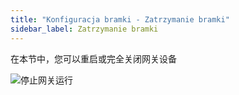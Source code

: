 ```yaml
---
title: "Konfiguracja bramki - Zatrzymanie bramki"
sidebar_label: Zatrzymanie bramki
---
```


在本节中，您可以重启或完全关闭网关设备

![停止网关运行](/img/en/bramka/config_ais_dom_section7.png)